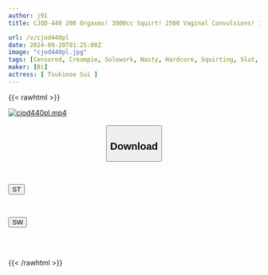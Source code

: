 ```yaml
---
author: j91
title: CJOD-440 200 Orgasms! 3000cc Squirt! 2500 Vaginal Convulsions! I Was Forced To Continue The Piston And Scream As I Was Eaten! A Horny Female Beast's Sex! Squirting! A Dirty Older Sister Who Eats Every Last Drop In A Disgustingly Vulgar Way. Tsukinoe Sui

url: /v/cjod440pl
date: 2024-09-20T01:25:00Z
image: "cjod440pl.jpg"
tags: [Censored, Creampie, Solowork, Nasty, Hardcore, Squirting, Slut, Acme · Orgasm	]
maker: [Bi]
actress: [ Tsukinoe Sui ]
---
```



{{< rawhtml >}}

<div class="video" data-videoid="XYgQzVqlABUPGw">
    <a href="javascript:;">
        <img src="/v/cjod440pl/cjod440pl.jpg" width="WIDTH" height="HEIGHT" alt="cjod440pl.mp4" loading="lazy">
    </a>
</div>

<script type="text/javascript" src="https://j91.asia/asset/on-demand-st.js"></script>

<br>
  <link rel="stylesheet" href="https://j91.asia/asset/bs5.css">
  
  <center>
  <button class="btn btn-primary" type="button" data-bs-toggle="collapse" data-bs-target=".multi-collapse" aria-expanded="false" aria-controls="multiCollapseExample1 multiCollapseExample2"><h2>Download</h2></button></center>
</p>
<div class="row">
  <div class="col">
    <div class="collapse multi-collapse" id="multiCollapseExample1">
      <div class="card card-body">
	      	      <br>
<div class="buttons">  
<p><a href="/v/cjod440pl/st.html" target="_blank"><button class="btn-hover color-3"><i class="fa fa-download"></i> ST</button></a></p></div>
    </div>
  </div>
</div>
  <div class="col">
    <div class="collapse multi-collapse" id="multiCollapseExample2">
      <div class="card card-body">
	      <br>
<div class="buttons">
<p><a href="/v/cjod440pl/sw.html" target="_blank"><button class="btn-hover color-2"><i class="fa fa-download"></i> SW</button></a></p></div>
<br><br>
      </div>
    </div>
  </div>
</div>

{{< /rawhtml >}}